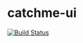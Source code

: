 # catchme-ui
[![Build Status](https://travis-ci.org/dane-johnson/catchme-ui.svg?branch=master)](https://travis-ci.org/dane-johnson/catchme-ui)
